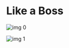# Like a Boss

![img 0](https://i.imgur.com/0bIn0Rt.jpg)

![img 1](https://i.imgur.com/e6weJzf.png)

